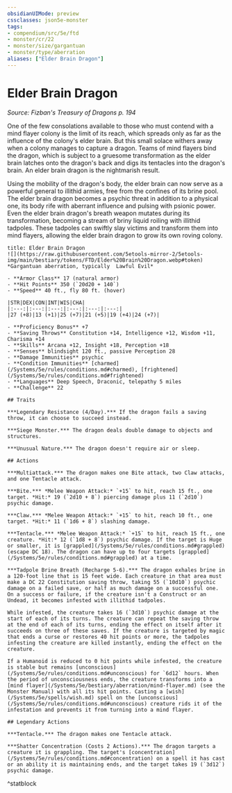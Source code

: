 ```yaml
---
obsidianUIMode: preview
cssclasses: json5e-monster
tags:
- compendium/src/5e/ftd
- monster/cr/22
- monster/size/gargantuan
- monster/type/aberration
aliases: ["Elder Brain Dragon"]
---
```

# Elder Brain Dragon
*Source: Fizban's Treasury of Dragons p. 194*  

One of the few consolations available to those who must contend with a mind flayer colony is the limit of its reach, which spreads only as far as the influence of the colony's elder brain. But this small solace withers away when a colony manages to capture a dragon. Teams of mind flayers bind the dragon, which is subject to a gruesome transformation as the elder brain latches onto the dragon's back and digs its tentacles into the dragon's brain. An elder brain dragon is the nightmarish result.

Using the mobility of the dragon's body, the elder brain can now serve as a powerful general to illithid armies, free from the confines of its brine pool. The elder brain dragon becomes a psychic threat in addition to a physical one, its body rife with aberrant influence and pulsing with psionic power. Even the elder brain dragon's breath weapon mutates during its transformation, becoming a stream of briny liquid roiling with illithid tadpoles. These tadpoles can swiftly slay victims and transform them into mind flayers, allowing the elder brain dragon to grow its own roving colony.

```ad-statblock
title: Elder Brain Dragon
![](https://raw.githubusercontent.com/5etools-mirror-2/5etools-img/main/bestiary/tokens/FTD/Elder%20Brain%20Dragon.webp#token)
*Gargantuan aberration, typically  Lawful Evil*

- **Armor Class** 17 (natural armor)
- **Hit Points** 350 (`20d20 + 140`)
- **Speed** 40 ft., fly 80 ft. (hover)

|STR|DEX|CON|INT|WIS|CHA|
|:---:|:---:|:---:|:---:|:---:|:---:|
|27 (+8)|13 (+1)|25 (+7)|21 (+5)|19 (+4)|24 (+7)|

- **Proficiency Bonus** +7
- **Saving Throws** Constitution +14, Intelligence +12, Wisdom +11, Charisma +14
- **Skills** Arcana +12, Insight +18, Perception +18
- **Senses** blindsight 120 ft., passive Perception 28
- **Damage Immunities** psychic
- **Condition Immunities** [charmed](/Systems/5e/rules/conditions.md#charmed), [frightened](/Systems/5e/rules/conditions.md#frightened)
- **Languages** Deep Speech, Draconic, telepathy 5 miles
- **Challenge** 22

## Traits

***Legendary Resistance (4/Day).*** If the dragon fails a saving throw, it can choose to succeed instead.

***Siege Monster.*** The dragon deals double damage to objects and structures.

***Unusual Nature.*** The dragon doesn't require air or sleep.

## Actions

***Multiattack.*** The dragon makes one Bite attack, two Claw attacks, and one Tentacle attack.

***Bite.*** *Melee Weapon Attack:* `+15` to hit, reach 15 ft., one target. *Hit:* 19 (`2d10 + 8`) piercing damage plus 11 (`2d10`) psychic damage.

***Claw.*** *Melee Weapon Attack:* `+15` to hit, reach 10 ft., one target. *Hit:* 11 (`1d6 + 8`) slashing damage.

***Tentacle.*** *Melee Weapon Attack:* `+15` to hit, reach 15 ft., one creature. *Hit:* 12 (`1d8 + 8`) psychic damage. If the target is Huge or smaller, it is [grappled](/Systems/5e/rules/conditions.md#grappled) (escape DC 18). The dragon can have up to four targets [grappled](/Systems/5e/rules/conditions.md#grappled) at a time.

***Tadpole Brine Breath (Recharge 5-6).*** The dragon exhales brine in a 120-foot line that is 15 feet wide. Each creature in that area must make a DC 22 Constitution saving throw, taking 55 (`10d10`) psychic damage on a failed save, or half as much damage on a successful one. On a success or failure, if the creature isn't a Construct or an Undead, it becomes infested with illithid tadpoles.

While infested, the creature takes 16 (`3d10`) psychic damage at the start of each of its turns. The creature can repeat the saving throw at the end of each of its turns, ending the effect on itself after it succeeds on three of these saves. If the creature is targeted by magic that ends a curse or restores 40 hit points or more, the tadpoles infesting the creature are killed instantly, ending the effect on the creature.

If a Humanoid is reduced to 0 hit points while infested, the creature is stable but remains [unconscious](/Systems/5e/rules/conditions.md#unconscious) for `6d12` hours. When the period of unconsciousness ends, the creature transforms into a [mind flayer](/Systems/5e/bestiary/aberration/mind-flayer.md) (see the Monster Manual) with all its hit points. Casting a [wish](/Systems/5e/spells/wish.md) spell on the [unconscious](/Systems/5e/rules/conditions.md#unconscious) creature rids it of the infestation and prevents it from turning into a mind flayer.

## Legendary Actions

***Tentacle.*** The dragon makes one Tentacle attack.

***Shatter Concentration (Costs 2 Actions).*** The dragon targets a creature it is grappling. The target's [concentration](/Systems/5e/rules/conditions.md#concentration) on a spell it has cast or an ability it is maintaining ends, and the target takes 19 (`3d12`) psychic damage.
```
^statblock